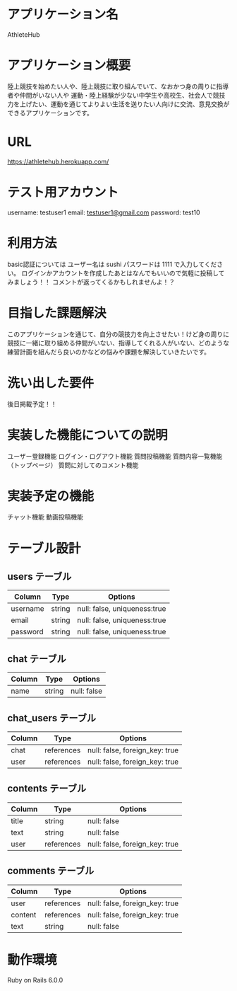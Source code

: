# アプリケーション名

AthleteHub

# アプリケーション概要

陸上競技を始めたい人や、陸上競技に取り組んでいて、なおかつ身の周りに指導者や仲間がいない人や
運動・陸上経験が少ない中学生や高校生、社会人で競技力を上げたい、運動を通じてよりよい生活を送りたい人向けに交流、意見交換ができるアプリケーションです。

# URL 

https://athletehub.herokuapp.com/

# テスト用アカウント

username: testuser1
email: testuser1@gmail.com
password: test10

# 利用方法

basic認証については
ユーザー名は sushi
パスワードは 1111 で入力してください。
ログインかアカウントを作成したあとはなんでもいいので気軽に投稿してみましょう！！
コメントが返ってくるかもしれませんよ！？

# 目指した課題解決

このアプリケーションを通じて、自分の競技力を向上させたい！けど身の周りに競技に一緒に取り組める仲間がいない、指導してくれる人がいない、どのような練習計画を組んだら良いのかなどの悩みや課題を解決していきたいです。

# 洗い出した要件

後日掲載予定！！

# 実装した機能についての説明

ユーザー登録機能
ログイン・ログアウト機能
質問投稿機能
質問内容一覧機能（トップページ）
質問に対してのコメント機能

# 実装予定の機能

チャット機能
動画投稿機能

# テーブル設計

## users テーブル

| Column            | Type   | Options                           |
| ----------------- | ------ | --------------------------------- |
| username          | string | null: false, uniqueness:true      |
| email             | string | null: false, uniqueness:true      |
| password          | string | null: false, uniqueness:true      |

## chat テーブル

| Column | Type   | Options     |
| ------ | ------ | ----------- |
| name   | string | null: false |

## chat_users テーブル

| Column | Type       | Options                        |
| ------ | ---------- | ------------------------------ |
| chat   | references | null: false, foreign_key: true |
| user   | references | null: false, foreign_key: true |

## contents テーブル

| Column  | Type       | Options                        |
| ------- | ---------- | ------------------------------ |
| title   | string     | null: false                    |
| text    | string     | null: false                    |
| user    | references | null: false, foreign_key: true |

## comments テーブル

| Column  | Type       | Options                        |
| ------- | ---------- | ------------------------------ |
| user    | references | null: false, foreign_key: true |
| content | references | null: false, foreign_key: true |
| text    | string     | null: false                    |


# 動作環境

Ruby on Rails 6.0.0
